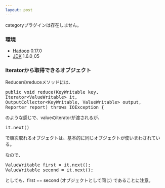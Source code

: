 ```yaml
---
layout: post
---
```

<p><span class="error">categoryプラグインは存在しません。</span></p>
<h3>環境</h3>
<ul>
<li><a href="http://hadoop.apache.org/core/">Hadoop</a> 0.17.0</li>
<li><a href="http://java.sun.com/j2se/">JDK</a> 1.6.0_05</li>
</ul>
<h3>Iteratorから取得できるオブジェクト</h3>
<p>Reducerのreduceメソッドには、</p>
<pre>public void reduce(KeyWritable key,
Iterator&lt;ValueWritable&gt; it,
OutputCollector&lt;KeyWritable, ValueWritable&gt; output,
Reporter report) throws IOException {
</pre>
<p>のような感じで、valueのiteratorが渡されるが、</p>
<pre>it.next()
</pre>
<p>で順次取れるオブジェクトは、基本的に同じオブジェクトが使いまわされている。</p>
<p>なので、</p>
<pre>ValueWritable first = it.next();
ValueWritable second = it.next();
</pre>
<p>としても、first == second (オブジェクトとして同じ) であることに注意。</p>
